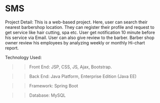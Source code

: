 # SMS

Project Detail: 
This is a web-based project. Here, user can search their nearest barbershop location. They can register their profile and request to get service like hair cutting, spa etc. User get notification 10 minute before his service via Email.  User can also give review to the barber. Barber shop owner review his employees by analyzing weekly or monthly Hi-chart report.


Technology Used:

>> Front End: JSP, CSS, JS, Ajax, Bootstrap.

>> Back End: Java Platform, Enterprise Edition (Java EE)

>> Framework: Spring Boot

>> Database: MySQL
